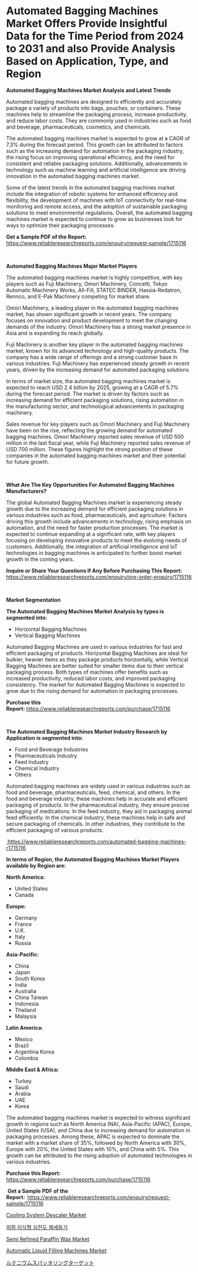 <p><h1>Automated Bagging Machines Market Offers Provide Insightful Data for the Time Period from 2024 to 2031 and also Provide Analysis Based on Application, Type, and Region</h1></p><p><strong>Automated Bagging Machines Market Analysis and Latest Trends</strong></p>
<p><p>Automated bagging machines are designed to efficiently and accurately package a variety of products into bags, pouches, or containers. These machines help to streamline the packaging process, increase productivity, and reduce labor costs. They are commonly used in industries such as food and beverage, pharmaceuticals, cosmetics, and chemicals.</p><p>The automated bagging machines market is expected to grow at a CAGR of 7.3% during the forecast period. This growth can be attributed to factors such as the increasing demand for automation in the packaging industry, the rising focus on improving operational efficiency, and the need for consistent and reliable packaging solutions. Additionally, advancements in technology such as machine learning and artificial intelligence are driving innovation in the automated bagging machines market.</p><p>Some of the latest trends in the automated bagging machines market include the integration of robotic systems for enhanced efficiency and flexibility, the development of machines with IoT connectivity for real-time monitoring and remote access, and the adoption of sustainable packaging solutions to meet environmental regulations. Overall, the automated bagging machines market is expected to continue to grow as businesses look for ways to optimize their packaging processes.</p></p>
<p><strong>Get a Sample PDF of the Report:&nbsp;</strong> <a href="https://www.reliableresearchreports.com/enquiry/request-sample/1715116">https://www.reliableresearchreports.com/enquiry/request-sample/1715116</a></p>
<p>&nbsp;</p>
<p><strong>Automated Bagging Machines Major Market Players</strong></p>
<p><p>The automated bagging machines market is highly competitive, with key players such as Fuji Machinery, Omori Machinery, Concetti, Tokyo Automatic Machinery Works, All-Fill, STATEC BINDER, Hassia-Redatron, Rennco, and E-Pak Machinery competing for market share.</p><p>Omori Machinery, a leading player in the automated bagging machines market, has shown significant growth in recent years. The company focuses on innovation and product development to meet the changing demands of the industry. Omori Machinery has a strong market presence in Asia and is expanding its reach globally.</p><p>Fuji Machinery is another key player in the automated bagging machines market, known for its advanced technology and high-quality products. The company has a wide range of offerings and a strong customer base in various industries. Fuji Machinery has experienced steady growth in recent years, driven by the increasing demand for automated packaging solutions.</p><p>In terms of market size, the automated bagging machines market is expected to reach USD 2.4 billion by 2025, growing at a CAGR of 5.7% during the forecast period. The market is driven by factors such as increasing demand for efficient packaging solutions, rising automation in the manufacturing sector, and technological advancements in packaging machinery.</p><p>Sales revenue for key players such as Omori Machinery and Fuji Machinery have been on the rise, reflecting the growing demand for automated bagging machines. Omori Machinery reported sales revenue of USD 500 million in the last fiscal year, while Fuji Machinery reported sales revenue of USD 700 million. These figures highlight the strong position of these companies in the automated bagging machines market and their potential for future growth.</p></p>
<p>&nbsp;</p>
<p><strong>What Are The Key Opportunities For Automated Bagging Machines Manufacturers?</strong></p>
<p><p>The global Automated Bagging Machines market is experiencing steady growth due to the increasing demand for efficient packaging solutions in various industries such as food, pharmaceuticals, and agriculture. Factors driving this growth include advancements in technology, rising emphasis on automation, and the need for faster production processes. The market is expected to continue expanding at a significant rate, with key players focusing on developing innovative products to meet the evolving needs of customers. Additionally, the integration of artificial intelligence and IoT technologies in bagging machines is anticipated to further boost market growth in the coming years.</p></p>
<p><strong>Inquire or Share Your Questions If Any Before Purchasing This Report:</strong> <a href="https://www.reliableresearchreports.com/enquiry/pre-order-enquiry/1715116">https://www.reliableresearchreports.com/enquiry/pre-order-enquiry/1715116</a></p>
<p>&nbsp;</p>
<p><strong>Market Segmentation</strong></p>
<p><strong>The Automated Bagging Machines Market Analysis by types is segmented into:</strong></p>
<p><ul><li>Horizontal Bagging Machines</li><li>Vertical Bagging Machines</li></ul></p>
<p><p>Automated Bagging Machines are used in various industries for fast and efficient packaging of products. Horizontal Bagging Machines are ideal for bulkier, heavier items as they package products horizontally, while Vertical Bagging Machines are better suited for smaller items due to their vertical packaging process. Both types of machines offer benefits such as increased productivity, reduced labor costs, and improved packaging consistency. The market for Automated Bagging Machines is expected to grow due to the rising demand for automation in packaging processes.</p></p>
<p><strong>Purchase this Report:&nbsp;</strong><a href="https://www.reliableresearchreports.com/purchase/1715116">https://www.reliableresearchreports.com/purchase/1715116</a></p>
<p>&nbsp;</p>
<p><strong>The Automated Bagging Machines Market Industry Research by Application is segmented into:</strong></p>
<p><ul><li>Food and Beverage Industries</li><li>Pharmaceuticals Industry</li><li>Feed Industry</li><li>Chemical Industry</li><li>Others</li></ul></p>
<p><p>Automated bagging machines are widely used in various industries such as food and beverage, pharmaceuticals, feed, chemical, and others. In the food and beverage industry, these machines help in accurate and efficient packaging of products. In the pharmaceutical industry, they ensure precise packaging of medications. In the feed industry, they aid in packaging animal feed efficiently. In the chemical industry, these machines help in safe and secure packaging of chemicals. In other industries, they contribute to the efficient packaging of various products.</p></p>
<p><a href="https://www.reliableresearchreports.com/automated-bagging-machines-r1715116">&nbsp;https://www.reliableresearchreports.com/automated-bagging-machines-r1715116</a></p>
<p><strong>In terms of Region, the Automated Bagging Machines Market Players available by Region are:</strong></p>
<p>
    <p> <strong> North America: </strong>
        <ul>
            <li>United States</li>
            <li>Canada</li>
        </ul>
        </p> 
    <p> <strong> Europe: </strong>
        <ul>
            <li>Germany</li>
            <li>France</li>
            <li>U.K.</li>
            <li>Italy</li>
            <li>Russia</li>
        </ul>
        </p> 
    <p> <strong> Asia-Pacific: </strong>
        <ul>
            <li>China</li>
            <li>Japan</li>
            <li>South Korea</li>
            <li>India</li>
            <li>Australia</li>
            <li>China Taiwan</li>
            <li>Indonesia</li>
            <li>Thailand</li>
            <li>Malaysia</li>
        </ul>
        </p> 
    <p> <strong> Latin America: </strong>
        <ul>
            <li>Mexico</li>
            <li>Brazil</li>
            <li>Argentina Korea</li>
            <li>Colombia</li>
        </ul>
        </p> 
    <p> <strong> Middle East & Africa: </strong>
        <ul>
            <li>Turkey</li>
            <li>Saudi</li>
            <li>Arabia</li>
            <li>UAE</li>
            <li>Korea</li>
        </ul>
    </p>
    </p>
<p><p>The automated bagging machines market is expected to witness significant growth in regions such as North America (NA), Asia-Pacific (APAC), Europe, United States (USA), and China due to increasing demand for automation in packaging processes. Among these, APAC is expected to dominate the market with a market share of 35%, followed by North America with 30%, Europe with 20%, the United States with 10%, and China with 5%. This growth can be attributed to the rising adoption of automated technologies in various industries.</p></p>
<p><strong>Purchase this Report: </strong><a href="https://www.reliableresearchreports.com/purchase/1715116">https://www.reliableresearchreports.com/purchase/1715116</a></p>
<p>&nbsp;<strong>Get a Sample PDF of the Report:&nbsp;&nbsp;</strong><a href="https://www.reliableresearchreports.com/enquiry/request-sample/1715116">https://www.reliableresearchreports.com/enquiry/request-sample/1715116</a></p>
<p><strong></strong></p>
<p><p><a href="https://www.linkedin.com/pulse/cooling-system-descaler-market-size-growth-segmentation-regional-4ogte?trackingId=LWVvs8GOnZelxtTm%2FzXj5A%3D%3D">Cooling System Descaler Market</a></p><p><a href="https://github.com/darrellockm3ytan895656/Market-Research-Report-List-1/blob/main/608154028307.md">피하 이식형 심전도 제세동기</a></p><p><a href="https://issuu.com/reportprime-2/docs/semi-refined-paraffin-wax-market-size-2030.pptx">Semi Refined Paraffin Wax Market</a></p><p><a href="https://github.com/shotows/Market-Research-Report-List-2/blob/main/automatic-liquid-filling-machines-market.md">Automatic Liquid Filling Machines Market</a></p><p><a href="https://github.com/ReganWisoky2023/Market-Research-Report-List-1/blob/main/579842930935.md">ルテニウムスパッタリングターゲット</a></p></p>